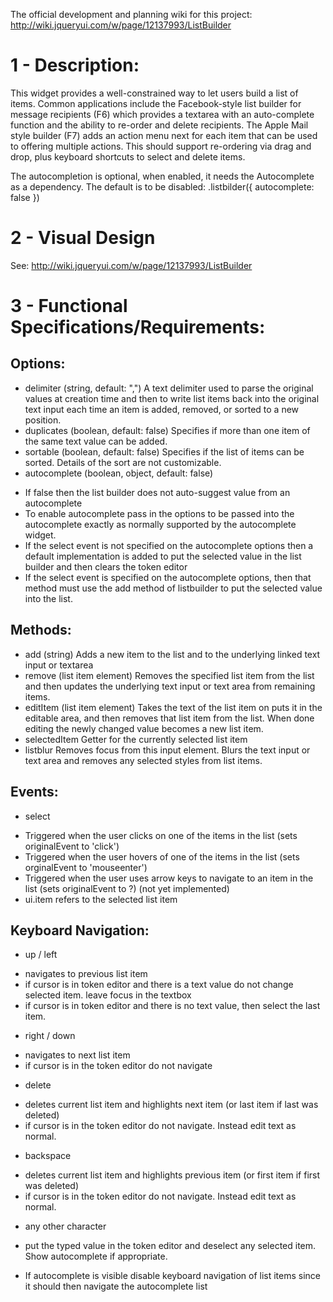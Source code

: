 The official development and planning wiki for this project:
http://wiki.jqueryui.com/w/page/12137993/ListBuilder


1 - Description:
================
 
This widget provides a well-constrained way to let users build a list of items. Common applications include the Facebook-style list builder for message recipients (F6) which provides a textarea with an auto-complete function and the ability to re-order and delete recipients. The Apple Mail style builder (F7) adds an action menu next for each item that can be used to offering multiple actions. This should support re-ordering via drag and drop, plus keyboard shortcuts to select and delete items.
 
The autocompletion is optional, when enabled, it needs the Autocomplete as a dependency.
The default is to be disabled: .listbilder({ autocomplete: false })

2 - Visual Design
=================
See: http://wiki.jqueryui.com/w/page/12137993/ListBuilder

3 - Functional Specifications/Requirements:
===========================================
 
Options:
--------
* delimiter (string, default: ",") 
A text delimiter used to parse the original values at creation time and then to write list items back into the original text input each time an item is added, removed, or sorted to a new position.
* duplicates (boolean, default: false) 
 Specifies if more than one item of the same text value can be added.
* sortable (boolean, default: false)
Specifies if the list of items can be sorted.  Details of the sort are not customizable.
* autocomplete (boolean, object, default: false) 
 - If false then the list builder does not auto-suggest value from an autocomplete
 - To enable autocomplete pass in the options to be passed into the autocomplete exactly as normally supported by the autocomplete widget.
 - If the select event is not specified on the autocomplete options then a default implementation is added to put the selected value in the list builder and then clears the token editor
 - If the select event is specified on the autocomplete options, then that method must use the add method of listbuilder to put the selected value into the list.
 
Methods:
--------
* add (string)
Adds a new item to the list and to the underlying linked text input or textarea
* remove (list item element)
Removes the specified list item from the list and then updates the underlying text input or text area from remaining items.
* editItem (list item element)
Takes the text of the list item on puts it in the editable area, and then removes that list item from the list.  When done editing the newly changed value becomes a new list item.
* selectedItem
Getter for the currently selected list item
* listblur
Removes focus from this input element.  Blurs the text input or text area and removes any selected styles from list items.  
 
Events:
-------
* select
 - Triggered when the user clicks on one of the items in the list (sets originalEvent to 'click')
 - Triggered when the user hovers of one of the items in the list (sets orginalEvent to 'mouseenter')
 - Triggered when the user uses arrow keys to navigate to an item in the list (sets originalEvent to ?) (not yet implemented)
 - ui.item refers to the selected list item
 
Keyboard Navigation:
--------------------
* up / left 
 - navigates to previous list item
 - if cursor is in token editor and there is a text value do not change selected item.  leave focus in the textbox
 - if cursor is in token editor and there is no text value, then select the last item.
* right / down
 - navigates to next list item
 - if cursor is in the token editor do not navigate
* delete
 - deletes current list item and highlights next item (or last item if last was deleted)
 - if cursor is in the token editor do not navigate.  Instead edit text as normal.
* backspace
 - deletes current list item and highlights previous item (or first item if first was deleted)
 - if cursor is in the token editor do not navigate.  Instead edit text as normal.
* any other character
 - put the typed value in the token editor and deselect any selected item.  Show autocomplete if appropriate.
* If autocomplete is visible disable keyboard navigation of list items since it should then navigate the autocomplete list